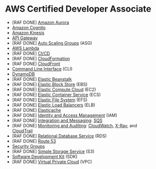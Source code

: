 # AWS Certified Developer Associate

* [RAF DONE] [Amazon Aurora](Amazon-Aurora.md)
* [Amazon Cognito](Amazon-Cognito.md)
* [Amazon Kinesis](Amazon-Kinesis.md)
* [API Gateway](API-Gateway.md)
* [RAF DONE] [Auto Scaling Groups](ASG--Auto-Scaling-Groups.md) (ASG)
* [AWS Lambda](AWS-Lambda.md)
* [RAF DONE] [CI/CD](CICD.md)
* [RAF DONE] [CloudFormation](CloudFormation.md)
* [RAF DONE] [CloudFront](CouldFront.md)
* [Command Line Interface](CLI--Command-Line-Interface.md) (CLI)
* [DynamoDB](DynamoDB.md)
* [RAF DONE] [Elastic Beanstalk](Elastic-Beanstalk.md)
* [RAF DONE] [Elastic Block Store](EBS-Volumes.md) (EBS)
* [RAF DONE] [Elastic Compute Cloud](EC2--Virtual-Machines.md) (EC2)
* [RAF DONE] [Elastic Container Service](ECS--Elastic-Container-Service.md) (ECS)
* [RAF DONE] [Elastic File System](EFS--Elastic-File-System.md) (EFS)
* [RAF DONE] [Elastic Load Balancers](ELB--Elastic-Load-Balancers.md) (ELB)
* [RAF DONE] [Elasticache](Elasticache.md)
* [RAF DONE] [Identity and Access Management](IAM--Identity-and-Access-Management.md) (IAM)
* [RAF DONE] [Integration and Messaging](Integration-and-Messaging.md): [SQS](Integration-and-Messaging.md#amazon-sqs)
* [RAF DONE] [Monitoring and Auditing](AWS-Monitoring-and-Auditing.md):  [CloudWatch](AWS-Monitoring-and-Auditing.md#aws-cloudwatch), [X-Ray](AWS-Monitoring-and-Auditing.md#aws-x-ray), and [CloudTrail](AWS-Monitoring-and-Auditing.md#aws-cloudtrail)
* [RAF DONE] [Relational Database Service](RDS--Relational-Database-Service.md) (RDS)
* [RAF DONE] [Route 53](Route-53.md)
* [Security Groups](Security-Groups.md)
* [RAF DONE] [Simple Storage Service](S3--Simple-Storage-Service--Buckets.md) (S3)
* [Software Development Kit](SDK--Software-Development-Kit.md) (SDK)
* [RAF DONE] [Virtual Private Cloud](VPC--Virtual-Private-Cloud.md) (VPC)
